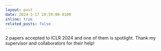```yaml
---
layout: post
date: 2024-1-17 20:59:00-0100
inline: true
related_posts: false
---
```


2 papers accepted to ICLR 2024 and one of them is spotlight. Thank my supervisor and collaborators for their help! 
